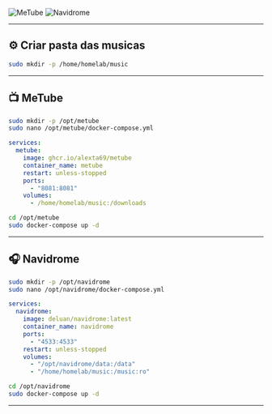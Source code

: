 
![MeTube](https://img.shields.io/badge/MeTube-YouTube%20Downloader-red?logo=youtube)
![Navidrome](https://img.shields.io/badge/Navidrome-Music%20Server-yellow?logo=musicbrainz)

---

## ⚙️ Criar pasta das musicas

```bash
sudo mkdir -p /home/homelab/music
```

---

## 📺 MeTube

```bash
sudo mkdir -p /opt/metube
sudo nano /opt/metube/docker-compose.yml
```

```yaml
services:
  metube:
    image: ghcr.io/alexta69/metube
    container_name: metube
    restart: unless-stopped
    ports:
      - "8081:8081"
    volumes:
      - /home/homelab/music:/downloads
```

```bash
cd /opt/metube
sudo docker-compose up -d
```

---

## 🎧 Navidrome

```bash
sudo mkdir -p /opt/navidrome
sudo nano /opt/navidrome/docker-compose.yml
```

```yaml
services:
  navidrome:
    image: deluan/navidrome:latest
    container_name: navidrome
    ports:
      - "4533:4533"
    restart: unless-stopped
    volumes:
      - "/opt/navidrome/data:/data"
      - "/home/homelab/music:/music:ro"
```

```bash
cd /opt/navidrome
sudo docker-compose up -d
```

---
